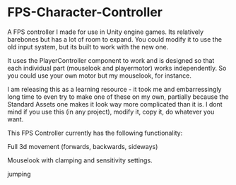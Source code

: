 # FPS-Character-Controller
A FPS controller I made for use in Unity engine games. Its relatively barebones but has a lot of room to expand. You could modify it to use the old input system, but its built to work with the new one.

It uses the PlayerController component to work and is designed so that each individual part (mouselook and playermotor) works independently. So you could use your own motor but my mouselook, for instance.

 I am releasing this as a learning resource - it took me and embarressingly long time to even try to make one of these on my own, partially because the Standard Assets one makes it look way more complicated than it is. I dont mind if you use this (in any project), modify it, copy it, do whatever you want. 

This FPS Controller currently has the following functionality:

Full 3d movement (forwards, backwards, sideways)

Mouselook with clamping and sensitivity settings.

jumping



